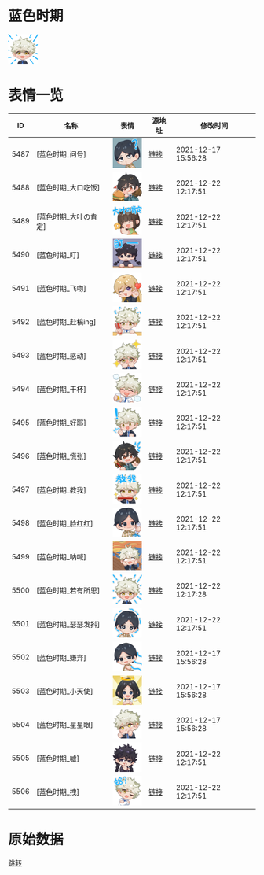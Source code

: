 # 蓝色时期

<img src="./cover.png" height="60" alt="cover" />

# 表情一览

|ID|名称|表情|源地址|修改时间|
|----|----|----|----|----|
|5487|[蓝色时期_问号]|<img src="./pic/005487_%5B蓝色时期_问号%5D.png" height="60" alt="问号"/>|[链接](http://i0.hdslb.com/bfs/emote/bef3ec9f41a97019c980200e4cafbe4819d6e623.png)|2021-12-17 15:56:28|
|5488|[蓝色时期_大口吃饭]|<img src="./pic/005488_%5B蓝色时期_大口吃饭%5D.png" height="60" alt="大口吃饭"/>|[链接](http://i0.hdslb.com/bfs/emote/c9062c383207c2fb0678351a3759e8d641da83f9.png)|2021-12-22 12:17:51|
|5489|[蓝色时期_大叶の肯定]|<img src="./pic/005489_%5B蓝色时期_大叶の肯定%5D.png" height="60" alt="大叶の肯定"/>|[链接](http://i0.hdslb.com/bfs/emote/e246f4648d4f59719c925adc998507db4aaae1d1.png)|2021-12-22 12:17:51|
|5490|[蓝色时期_盯]|<img src="./pic/005490_%5B蓝色时期_盯%5D.png" height="60" alt="盯"/>|[链接](http://i0.hdslb.com/bfs/emote/1989592a49b0c0626538831dd06d7e90bcb8cfbd.png)|2021-12-22 12:17:51|
|5491|[蓝色时期_飞吻]|<img src="./pic/005491_%5B蓝色时期_飞吻%5D.png" height="60" alt="飞吻"/>|[链接](http://i0.hdslb.com/bfs/emote/7c5777985de48e69e5f6f0906ee8e64042174bfd.png)|2021-12-22 12:17:51|
|5492|[蓝色时期_赶稿ing]|<img src="./pic/005492_%5B蓝色时期_赶稿ing%5D.png" height="60" alt="赶稿ing"/>|[链接](http://i0.hdslb.com/bfs/emote/b3e77a91e866db1e9122a441bd25df56e7da584e.png)|2021-12-22 12:17:51|
|5493|[蓝色时期_感动]|<img src="./pic/005493_%5B蓝色时期_感动%5D.png" height="60" alt="感动"/>|[链接](http://i0.hdslb.com/bfs/emote/4facdf783158e5a325f2fb245d9e6e53d4f22b47.png)|2021-12-22 12:17:51|
|5494|[蓝色时期_干杯]|<img src="./pic/005494_%5B蓝色时期_干杯%5D.png" height="60" alt="干杯"/>|[链接](http://i0.hdslb.com/bfs/emote/49be184b9776109f206452590837217451322e04.png)|2021-12-22 12:17:51|
|5495|[蓝色时期_好耶]|<img src="./pic/005495_%5B蓝色时期_好耶%5D.png" height="60" alt="好耶"/>|[链接](http://i0.hdslb.com/bfs/emote/3feefaaa1bcdf4a68d19061742b0d5e2406f7df7.png)|2021-12-22 12:17:51|
|5496|[蓝色时期_慌张]|<img src="./pic/005496_%5B蓝色时期_慌张%5D.png" height="60" alt="慌张"/>|[链接](http://i0.hdslb.com/bfs/emote/13ddf632b4c6bc8c8c0d5ee4044a80c04608cecf.png)|2021-12-22 12:17:51|
|5497|[蓝色时期_教我]|<img src="./pic/005497_%5B蓝色时期_教我%5D.png" height="60" alt="教我"/>|[链接](http://i0.hdslb.com/bfs/emote/8e7be89a7ce21a7b28ee2fc93f4aee87c1768464.png)|2021-12-22 12:17:51|
|5498|[蓝色时期_脸红红]|<img src="./pic/005498_%5B蓝色时期_脸红红%5D.png" height="60" alt="脸红红"/>|[链接](http://i0.hdslb.com/bfs/emote/72b49b959d942393ad971d571f150da6291a54ab.png)|2021-12-22 12:17:51|
|5499|[蓝色时期_呐喊]|<img src="./pic/005499_%5B蓝色时期_呐喊%5D.png" height="60" alt="呐喊"/>|[链接](http://i0.hdslb.com/bfs/emote/4c0a7696a1b58a127647a6e7f0de3c6c07cbdb0a.png)|2021-12-22 12:17:51|
|5500|[蓝色时期_若有所思]|<img src="./pic/005500_%5B蓝色时期_若有所思%5D.png" height="60" alt="若有所思"/>|[链接](http://i0.hdslb.com/bfs/emote/febc52d9eff099524b054ba6d8fbe9c2f79ce7c9.png)|2021-12-22 12:17:28|
|5501|[蓝色时期_瑟瑟发抖]|<img src="./pic/005501_%5B蓝色时期_瑟瑟发抖%5D.png" height="60" alt="瑟瑟发抖"/>|[链接](http://i0.hdslb.com/bfs/emote/85315d0a0974b8127734994402602af9072bb6e8.png)|2021-12-22 12:17:51|
|5502|[蓝色时期_嫌弃]|<img src="./pic/005502_%5B蓝色时期_嫌弃%5D.png" height="60" alt="嫌弃"/>|[链接](http://i0.hdslb.com/bfs/emote/aa96afa9a004bef8b73e67335fc00072c77b6fdd.png)|2021-12-17 15:56:28|
|5503|[蓝色时期_小天使]|<img src="./pic/005503_%5B蓝色时期_小天使%5D.png" height="60" alt="小天使"/>|[链接](http://i0.hdslb.com/bfs/emote/e50c080ba20eb7d44eacb912e8ae396d1e7b0920.png)|2021-12-17 15:56:28|
|5504|[蓝色时期_星星眼]|<img src="./pic/005504_%5B蓝色时期_星星眼%5D.png" height="60" alt="星星眼"/>|[链接](http://i0.hdslb.com/bfs/emote/9df249fe584cb1851aff50ff5df6e278c7bf9b29.png)|2021-12-17 15:56:28|
|5505|[蓝色时期_嘘]|<img src="./pic/005505_%5B蓝色时期_嘘%5D.png" height="60" alt="嘘"/>|[链接](http://i0.hdslb.com/bfs/emote/35eaccb579e6c01badf1dc663918f8aeef3deb0e.png)|2021-12-22 12:17:51|
|5506|[蓝色时期_拽]|<img src="./pic/005506_%5B蓝色时期_拽%5D.png" height="60" alt="拽"/>|[链接](http://i0.hdslb.com/bfs/emote/53801eeca3526ed2ec36a5b3f2064978f94dda7b.png)|2021-12-22 12:17:51|

# 原始数据

[跳转](./raw.json)

